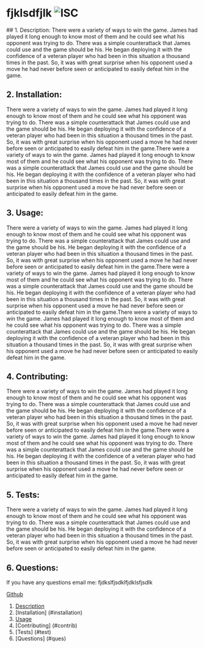 
# fjklsdfjlk ![ISC](https://img.shields.io/badge/LICENSE-ISC-blueviolet)

<div id='id-section1'>
<a name="desc"></a>
## 1. Description: 
There were a variety of ways to win the game. James had played it long enough to know most of them and he could see what his opponent was trying to do. There was a simple counterattack that James could use and the game should be his. He began deploying it with the confidence of a veteran player who had been in this situation a thousand times in the past. So, it was with great surprise when his opponent used a move he had never before seen or anticipated to easily defeat him in the game. </div>

<a name="install"></a>
## 2. Installation: 
There were a variety of ways to win the game. James had played it long enough to know most of them and he could see what his opponent was trying to do. There was a simple counterattack that James could use and the game should be his. He began deploying it with the confidence of a veteran player who had been in this situation a thousand times in the past. So, it was with great surprise when his opponent used a move he had never before seen or anticipated to easily defeat him in the game.There were a variety of ways to win the game. James had played it long enough to know most of them and he could see what his opponent was trying to do. There was a simple counterattack that James could use and the game should be his. He began deploying it with the confidence of a veteran player who had been in this situation a thousand times in the past. So, it was with great surprise when his opponent used a move he had never before seen or anticipated to easily defeat him in the game.

<a name="usage"></a>
## 3. Usage: 
There were a variety of ways to win the game. James had played it long enough to know most of them and he could see what his opponent was trying to do. There was a simple counterattack that James could use and the game should be his. He began deploying it with the confidence of a veteran player who had been in this situation a thousand times in the past. So, it was with great surprise when his opponent used a move he had never before seen or anticipated to easily defeat him in the game.There were a variety of ways to win the game. James had played it long enough to know most of them and he could see what his opponent was trying to do. There was a simple counterattack that James could use and the game should be his. He began deploying it with the confidence of a veteran player who had been in this situation a thousand times in the past. So, it was with great surprise when his opponent used a move he had never before seen or anticipated to easily defeat him in the game.There were a variety of ways to win the game. James had played it long enough to know most of them and he could see what his opponent was trying to do. There was a simple counterattack that James could use and the game should be his. He began deploying it with the confidence of a veteran player who had been in this situation a thousand times in the past. So, it was with great surprise when his opponent used a move he had never before seen or anticipated to easily defeat him in the game.

<a name="contrib"></a>
## 4. Contributing: 
There were a variety of ways to win the game. James had played it long enough to know most of them and he could see what his opponent was trying to do. There was a simple counterattack that James could use and the game should be his. He began deploying it with the confidence of a veteran player who had been in this situation a thousand times in the past. So, it was with great surprise when his opponent used a move he had never before seen or anticipated to easily defeat him in the game.There were a variety of ways to win the game. James had played it long enough to know most of them and he could see what his opponent was trying to do. There was a simple counterattack that James could use and the game should be his. He began deploying it with the confidence of a veteran player who had been in this situation a thousand times in the past. So, it was with great surprise when his opponent used a move he had never before seen or anticipated to easily defeat him in the game.

<a name="test"></a>
## 5. Tests: 
There were a variety of ways to win the game. James had played it long enough to know most of them and he could see what his opponent was trying to do. There was a simple counterattack that James could use and the game should be his. He began deploying it with the confidence of a veteran player who had been in this situation a thousand times in the past. So, it was with great surprise when his opponent used a move he had never before seen or anticipated to easily defeat him in the game.

<a name="ques"></a>
## 6. Questions: 
 <p>If you have any questions email me: fjdkslfjsdklfjdklsfjsdlk</p>
  <a href="https://www.github.com/fksdlfjsdklfjlsdkfjklsdfjdkls/" target="_blank">Github</a>

  1. [Description](#desc)
  2. [Installation] (#installation)
  3. [Usage](#usage)
  4. [Contributing] (#contrib)
  5. [Tests] (#test)
  6. [Questions] (#ques)

